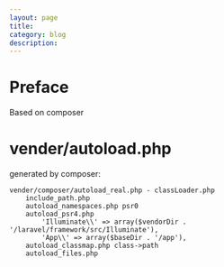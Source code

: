 ```yaml
---
layout: page
title:
category: blog
description:
---
```

# Preface
Based on composer

# vender/autoload.php
generated by composer:

	vender/composer/autoload_real.php - classLoader.php
		include_path.php
		autoload_namespaces.php psr0
		autoload_psr4.php
            'Illuminate\\' => array($vendorDir . '/laravel/framework/src/Illuminate'),
            'App\\' => array($baseDir . '/app'),
		autoload_classmap.php class->path
		autoload_files.php

